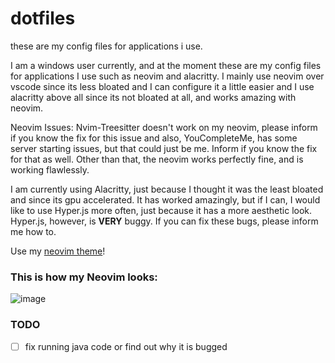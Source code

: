 # dotfiles
these are my config files for applications i use.

I am a windows user currently, and at the moment these are my config files for applications I use such as neovim and alacritty. I mainly use neovim over vscode since its less bloated and I can configure it a little easier and I use alacritty above all since its not bloated at all, and works amazing with neovim.

Neovim Issues:
Nvim-Treesitter doesn't work on my neovim, please inform if you know the fix for this issue and also, YouCompleteMe, has some server starting issues, but that could just be me. Inform if you know the fix for that as well. Other than that, the neovim works perfectly fine, and is working flawlessly.

I am currently using Alacritty, just because I thought it was the least bloated and since its gpu accelerated. It has worked amazingly, but if I can, I would like to use Hyper.js more often, just because it has a more aesthetic look. Hyper.js, however, is **VERY** buggy. If you can fix these bugs, please inform me how to.

Use my [neovim theme](https://github.com/BooleanCube/zelk.vim)!

### This is how my Neovim looks:
![image](https://user-images.githubusercontent.com/47650058/129553637-0faf9333-bcd1-4e93-80aa-f5d24c61083a.png)


### TODO
- [ ] fix running java code or find out why it is bugged
